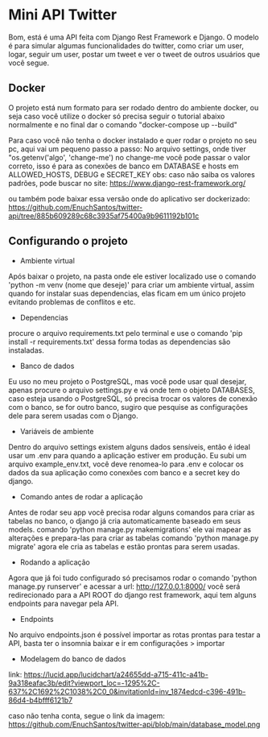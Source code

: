 # Mini API Twitter

Bom, está é uma API feita com Django Rest Framework e Django.
O modelo é para simular algumas funcionalidades do twitter, como criar um user, logar, seguir um user, postar um tweet e ver o tweet de outros usuários que você segue.


## Docker
O projeto está num formato para ser rodado dentro do ambiente docker, ou seja caso você utilize o docker só precisa seguir o tutorial abaixo normalmente e no final dar o comando "docker-compose up --build"

Para caso você não tenha o docker instalado e quer rodar o projeto no seu pc, aqui vai um pequeno passo a passo:
No arquivo settings, onde tiver "os.getenv('algo', 'change-me') no change-me você pode passar o valor correto, isso é para as conexões de banco em DATABASE e hosts em ALLOWED_HOSTS, DEBUG e SECRET_KEY
obs: caso não saiba os valores padrões, pode buscar no site: https://www.django-rest-framework.org/

ou também pode baixar essa versão onde do aplicativo ser dockerizado: https://github.com/EnuchSantos/twitter-api/tree/885b609289c68c3935af75400a9b9611192b101c

## Configurando o projeto
* Ambiente virtual

Após baixar o projeto, na pasta onde ele estiver localizado use o comando 'python -m venv (nome que deseje)' para criar um ambiente virtual, assim quando for instalar suas dependencias, elas ficam em um único projeto evitando problemas de conflitos e etc.

* Dependencias

procure o arquivo requirements.txt pelo terminal e use o comando 'pip install -r requirements.txt'
dessa forma todas as dependencias são instaladas.

* Banco de dados

Eu uso no meu projeto o PostgreSQL, mas você pode usar qual desejar, apenas procure o arquivo settings.py e vá onde tem o objeto DATABASES, caso esteja usando o PostgreSQL, só precisa trocar os valores de conexão com o banco, se for outro banco, sugiro que pesquise as configurações dele para serem usadas com o Django.

* Variáveis de ambiente

Dentro do arquivo settings existem alguns dados sensíveis, então é ideal usar um .env para quando a aplicação estiver em produção. Eu subi um arquivo example_env.txt, você deve renomea-lo para .env e colocar os dados da sua aplicação como conexões com banco e a secret key do django.

* Comando antes de rodar a aplicação

Antes de rodar seu app você precisa rodar alguns comandos para criar as tabelas no banco, o django já cria automaticamente baseado em seus models.
comando 'python manage.py makemigrations' ele vai mapear as alterações e prepara-las para criar as tabelas
comando 'python manage.py migrate' agora ele cria as tabelas e estão prontas para serem usadas.

* Rodando a aplicação

Agora que já foi tudo configurado só precisamos rodar o comando 'python manage.py runserver' e acessar a url: http://127.0.0.1:8000/
você será redirecionado para a API ROOT do django rest framework, aqui tem alguns endpoints para navegar pela API.

* Endpoints

No arquivo endpoints.json é possível importar as rotas prontas para testar a API, basta ter o insomnia baixar e ir em configurações > importar

* Modelagem do banco de dados

link: https://lucid.app/lucidchart/a24655dd-a715-411c-a41b-9a318eafac3b/edit?viewport_loc=-1295%2C-637%2C1692%2C1038%2C0_0&invitationId=inv_1874edcd-c396-491b-86d4-b4bfff6121b7

caso não tenha conta, segue o link da imagem: https://github.com/EnuchSantos/twitter-api/blob/main/database_model.png